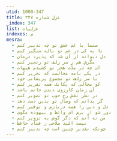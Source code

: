 ```yaml
---
utid: 1000-347
title: غزل شماره ۳۴۷
_index: 347
list: غزلیات
indexes: م
mesra:
  - صنما با غم عشق تو چه تدبیر کنم
  - تا به کی در غم تو ناله شبگیر کنم
  - دل دیوانه از آن شد که پذیرد درمان
  - مگرش هم ز سر زلف تو زنجیر کنم
  - آن چه در مدّت هجر تو کشیدم هیهات
  - در یکی نامه محالست که تحریر کنم
  - با سر زلف تو مجموع پریشانی خود
  - کو مجالی که یکایک همه تقریر کنم
  - آن زمان کارِزوی دیدن جانم باشد
  - در نظر نقشِ رخِ خوبِ تو تصویر کنم
  - گر بدانم که وصال تو بدین دست دهد
  - دل و دین را همه دربازم و توفیر کنم
  - دور شو از برم ای واعظ و بیهوده مگوی
  - من نه آنم که دگر گوش به تزویر کنم
  - نیست امّید صلاحی ز فساد حافظ
  - چونکه تقدیر چنین است چه تدبیر کنم
---
```

